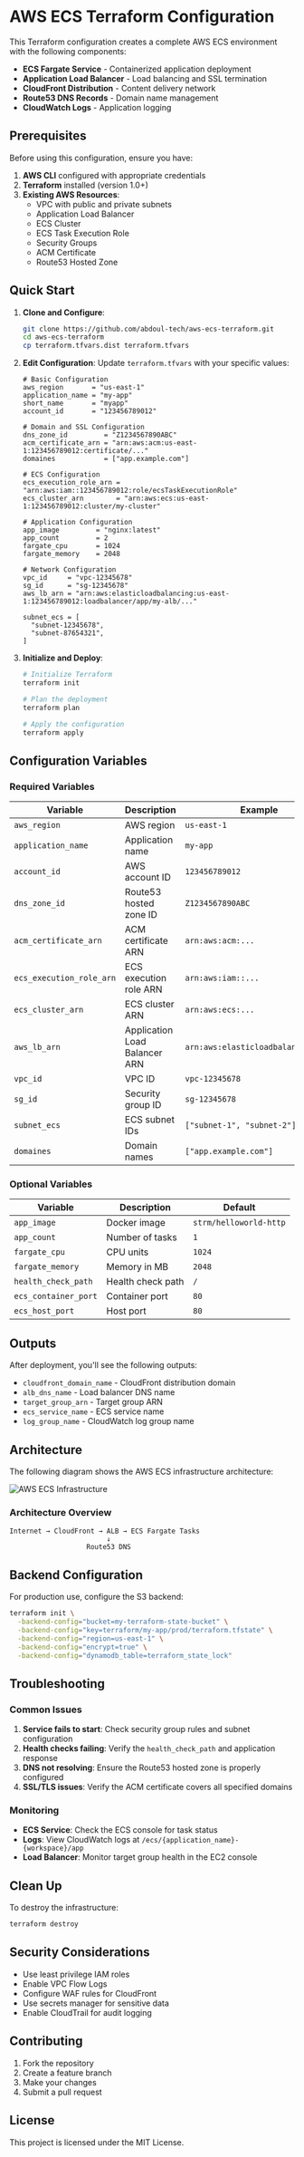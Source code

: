 # AWS ECS Terraform Configuration

This Terraform configuration creates a complete AWS ECS environment with the following components:

- **ECS Fargate Service** - Containerized application deployment
- **Application Load Balancer** - Load balancing and SSL termination
- **CloudFront Distribution** - Content delivery network
- **Route53 DNS Records** - Domain name management
- **CloudWatch Logs** - Application logging

## Prerequisites

Before using this configuration, ensure you have:

1. **AWS CLI** configured with appropriate credentials
2. **Terraform** installed (version 1.0+)
3. **Existing AWS Resources**:
   - VPC with public and private subnets
   - Application Load Balancer
   - ECS Cluster
   - ECS Task Execution Role
   - Security Groups
   - ACM Certificate
   - Route53 Hosted Zone

## Quick Start

1. **Clone and Configure**:
   ```bash
   git clone https://github.com/abdoul-tech/aws-ecs-terraform.git
   cd aws-ecs-terraform
   cp terraform.tfvars.dist terraform.tfvars
   ```

2. **Edit Configuration**:
   Update `terraform.tfvars` with your specific values:
   ```hcl
   # Basic Configuration
   aws_region       = "us-east-1"
   application_name = "my-app"
   short_name       = "myapp"
   account_id       = "123456789012"
   
   # Domain and SSL Configuration
   dns_zone_id         = "Z1234567890ABC"
   acm_certificate_arn = "arn:aws:acm:us-east-1:123456789012:certificate/..."
   domaines            = ["app.example.com"]
   
   # ECS Configuration
   ecs_execution_role_arn = "arn:aws:iam::123456789012:role/ecsTaskExecutionRole"
   ecs_cluster_arn        = "arn:aws:ecs:us-east-1:123456789012:cluster/my-cluster"
   
   # Application Configuration
   app_image         = "nginx:latest"
   app_count         = 2
   fargate_cpu       = 1024
   fargate_memory    = 2048
   
   # Network Configuration
   vpc_id     = "vpc-12345678"
   sg_id      = "sg-12345678"
   aws_lb_arn = "arn:aws:elasticloadbalancing:us-east-1:123456789012:loadbalancer/app/my-alb/..."
   
   subnet_ecs = [
     "subnet-12345678",
     "subnet-87654321",
   ]
   ```

3. **Initialize and Deploy**:
   ```bash
   # Initialize Terraform
   terraform init
   
   # Plan the deployment
   terraform plan
   
   # Apply the configuration
   terraform apply
   ```

## Configuration Variables

### Required Variables

| Variable | Description | Example |
|----------|-------------|---------|
| `aws_region` | AWS region | `us-east-1` |
| `application_name` | Application name | `my-app` |
| `account_id` | AWS account ID | `123456789012` |
| `dns_zone_id` | Route53 hosted zone ID | `Z1234567890ABC` |
| `acm_certificate_arn` | ACM certificate ARN | `arn:aws:acm:...` |
| `ecs_execution_role_arn` | ECS execution role ARN | `arn:aws:iam::...` |
| `ecs_cluster_arn` | ECS cluster ARN | `arn:aws:ecs:...` |
| `aws_lb_arn` | Application Load Balancer ARN | `arn:aws:elasticloadbalancing:...` |
| `vpc_id` | VPC ID | `vpc-12345678` |
| `sg_id` | Security group ID | `sg-12345678` |
| `subnet_ecs` | ECS subnet IDs | `["subnet-1", "subnet-2"]` |
| `domaines` | Domain names | `["app.example.com"]` |

### Optional Variables

| Variable | Description | Default |
|----------|-------------|---------|
| `app_image` | Docker image | `strm/helloworld-http` |
| `app_count` | Number of tasks | `1` |
| `fargate_cpu` | CPU units | `1024` |
| `fargate_memory` | Memory in MB | `2048` |
| `health_check_path` | Health check path | `/` |
| `ecs_container_port` | Container port | `80` |
| `ecs_host_port` | Host port | `80` |

## Outputs

After deployment, you'll see the following outputs:

- `cloudfront_domain_name` - CloudFront distribution domain
- `alb_dns_name` - Load balancer DNS name
- `target_group_arn` - Target group ARN
- `ecs_service_name` - ECS service name
- `log_group_name` - CloudWatch log group name

## Architecture

The following diagram shows the AWS ECS infrastructure architecture:

![AWS ECS Infrastructure](assets/images/aws-ecs-infra.png)

### Architecture Overview

```
Internet → CloudFront → ALB → ECS Fargate Tasks
                        ↓
                   Route53 DNS
```

## Backend Configuration

For production use, configure the S3 backend:

```bash
terraform init \
  -backend-config="bucket=my-terraform-state-bucket" \
  -backend-config="key=terraform/my-app/prod/terraform.tfstate" \
  -backend-config="region=us-east-1" \
  -backend-config="encrypt=true" \
  -backend-config="dynamodb_table=terraform_state_lock"
```

## Troubleshooting

### Common Issues

1. **Service fails to start**: Check security group rules and subnet configuration
2. **Health checks failing**: Verify the `health_check_path` and application response
3. **DNS not resolving**: Ensure the Route53 hosted zone is properly configured
4. **SSL/TLS issues**: Verify the ACM certificate covers all specified domains

### Monitoring

- **ECS Service**: Check the ECS console for task status
- **Logs**: View CloudWatch logs at `/ecs/{application_name}-{workspace}/app`
- **Load Balancer**: Monitor target group health in the EC2 console

## Clean Up

To destroy the infrastructure:

```bash
terraform destroy
```

## Security Considerations

- Use least privilege IAM roles
- Enable VPC Flow Logs
- Configure WAF rules for CloudFront
- Use secrets manager for sensitive data
- Enable CloudTrail for audit logging

## Contributing

1. Fork the repository
2. Create a feature branch
3. Make your changes
4. Submit a pull request

## License

This project is licensed under the MIT License.
